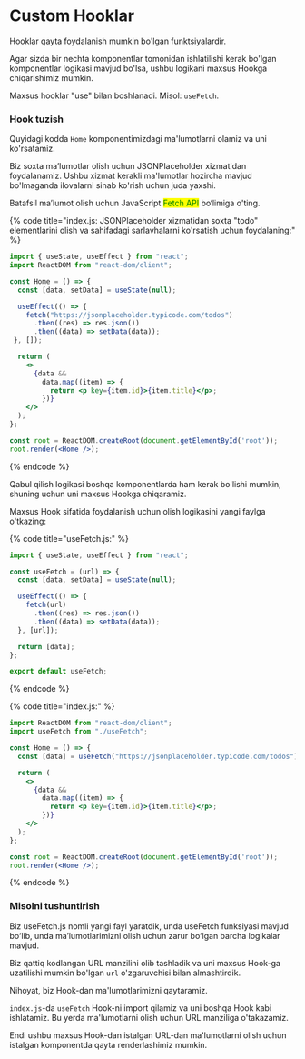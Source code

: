 # Custom Hooklar

Hooklar qayta foydalanish mumkin bo'lgan funktsiyalardir.

Agar sizda bir nechta komponentlar tomonidan ishlatilishi kerak bo'lgan komponentlar logikasi mavjud bo'lsa, ushbu logikani maxsus Hookga chiqarishimiz mumkin.

Maxsus hooklar "use" bilan boshlanadi. Misol: `useFetch`.

### Hook tuzish

Quyidagi kodda `Home` komponentimizdagi ma'lumotlarni olamiz va uni ko'rsatamiz.

Biz soxta maʼlumotlar olish uchun JSONPlaceholder xizmatidan foydalanamiz. Ushbu xizmat kerakli ma'lumotlar hozircha mavjud bo'lmaganda ilovalarni sinab ko'rish uchun juda yaxshi.

Batafsil ma’lumot olish uchun JavaScript <mark style="color:green;">Fetch API</mark> bo‘limiga o'ting.

{% code title="index.js: JSONPlaceholder xizmatidan soxta "todo" elementlarini olish va sahifadagi sarlavhalarni ko'rsatish uchun foydalaning:" %}
```jsx
import { useState, useEffect } from "react";
import ReactDOM from "react-dom/client";

const Home = () => {
  const [data, setData] = useState(null);

  useEffect(() => {
    fetch("https://jsonplaceholder.typicode.com/todos")
      .then((res) => res.json())
      .then((data) => setData(data));
 }, []);

  return (
    <>
      {data &&
        data.map((item) => {
          return <p key={item.id}>{item.title}</p>;
        })}
    </>
  );
};

const root = ReactDOM.createRoot(document.getElementById('root'));
root.render(<Home />);
```
{% endcode %}

Qabul qilish logikasi boshqa komponentlarda ham kerak bo'lishi mumkin, shuning uchun uni maxsus Hookga chiqaramiz.

Maxsus Hook sifatida foydalanish uchun olish logikasini yangi faylga o'tkazing:

{% code title="useFetch.js:" %}
```jsx
import { useState, useEffect } from "react";

const useFetch = (url) => {
  const [data, setData] = useState(null);

  useEffect(() => {
    fetch(url)
      .then((res) => res.json())
      .then((data) => setData(data));
  }, [url]);

  return [data];
};

export default useFetch;
```
{% endcode %}

{% code title="index.js:" %}
```jsx
import ReactDOM from "react-dom/client";
import useFetch from "./useFetch";

const Home = () => {
  const [data] = useFetch("https://jsonplaceholder.typicode.com/todos");

  return (
    <>
      {data &&
        data.map((item) => {
          return <p key={item.id}>{item.title}</p>;
        })}
    </>
  );
};

const root = ReactDOM.createRoot(document.getElementById('root'));
root.render(<Home />);
```
{% endcode %}

### Misolni tushuntirish

Biz useFetch.js nomli yangi fayl yaratdik, unda useFetch funksiyasi mavjud boʻlib, unda maʼlumotlarimizni olish uchun zarur boʻlgan barcha logikalar mavjud.

Biz qattiq kodlangan URL manzilini olib tashladik va uni maxsus Hook-ga uzatilishi mumkin bo'lgan `url` o'zgaruvchisi bilan almashtirdik.

Nihoyat, biz Hook-dan ma'lumotlarimizni qaytaramiz.

`index.js`-da `useFetch` Hook-ni import qilamiz va uni boshqa Hook kabi ishlatamiz. Bu yerda  ma'lumotlarni olish uchun URL manziliga o'takazamiz.

Endi ushbu maxsus Hook-dan istalgan URL-dan ma'lumotlarni olish uchun istalgan komponentda qayta renderlashimiz mumkin.
